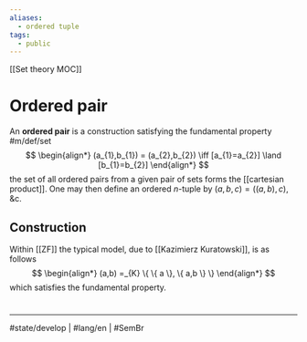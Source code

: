 ```yaml
---
aliases:
  - ordered tuple
tags:
  - public
---
```

[[Set theory MOC]]
# Ordered pair

An **ordered pair** is a construction satisfying the fundamental property #m/def/set
$$
\begin{align*}
(a_{1},b_{1}) = (a_{2},b_{2}) \iff [a_{1}=a_{2}] \land [b_{1}=b_{2}]
\end{align*}
$$
the set of all ordered pairs from a given pair of sets forms the [[cartesian product]].
One may then define an ordered $n$-tuple by $(a,b,c) =((a,b),c)$, &c.

## Construction

Within [[ZF]] the typical model, due to [[Kazimierz Kuratowski]], is as follows
$$
\begin{align*}
(a,b) =_{K} \{ \{ a \}, \{ a,b \} \}
\end{align*}
$$
which satisfies the fundamental property.

#
---
#state/develop | #lang/en | #SemBr
